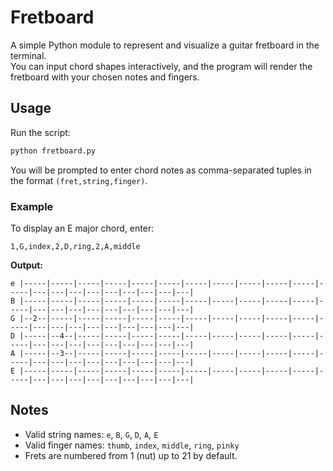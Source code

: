 # Fretboard

A simple Python module to represent and visualize a guitar fretboard in the terminal.  
You can input chord shapes interactively, and the program will render the fretboard with your chosen notes and fingers.

## Usage

Run the script:

```sh
python fretboard.py
```

You will be prompted to enter chord notes as comma-separated tuples in the format `(fret,string,finger)`.

### Example

To display an E major chord, enter:

```
1,G,index,2,D,ring,2,A,middle
```

**Output:**

```
e |-----|-----|-----|-----|-----|-----|-----|-----|-----|-----|-----|-----|---|---|---|---|---|---|---|---|---|
B |-----|-----|-----|-----|-----|-----|-----|-----|-----|-----|-----|-----|---|---|---|---|---|---|---|---|---|
G |--2--|-----|-----|-----|-----|-----|-----|-----|-----|-----|-----|-----|---|---|---|---|---|---|---|---|---|
D |-----|--4--|-----|-----|-----|-----|-----|-----|-----|-----|-----|-----|---|---|---|---|---|---|---|---|---|
A |-----|--3--|-----|-----|-----|-----|-----|-----|-----|-----|-----|-----|---|---|---|---|---|---|---|---|---|
E |-----|-----|-----|-----|-----|-----|-----|-----|-----|-----|-----|-----|---|---|---|---|---|---|---|---|---|
```

## Notes

- Valid string names: `e`, `B`, `G`, `D`, `A`, `E`
- Valid finger names: `thumb`, `index`, `middle`, `ring`, `pinky`
- Frets are numbered from 1 (nut) up to 21 by default.
